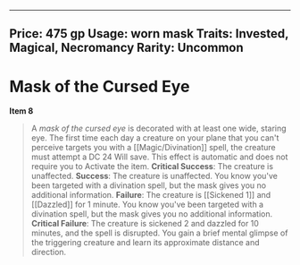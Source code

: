 
---
Price: 475 gp
Usage: worn mask
Traits: Invested, Magical, Necromancy
Rarity: Uncommon
---

# Mask of the Cursed Eye

**Item 8**

> A *mask of the cursed eye* is decorated with at least one wide, staring eye. The first time each day a creature on your plane that you can't perceive targets you with a [[Magic/Divination]] spell, the creature must attempt a DC 24 Will save. This effect is automatic and does not require you to Activate the item.
**Critical Success**: The creature is unaffected.
**Success**: The creature is unaffected. You know you've been targeted with a divination spell, but the mask gives you no additional information.
**Failure**: The creature is [[Sickened 1]] and [[Dazzled]] for 1 minute. You know you've been targeted with a divination spell, but the mask gives you no additional information.
**Critical Failure**: The creature is sickened 2 and dazzled for 10 minutes, and the spell is disrupted. You gain a brief mental glimpse of the triggering creature and learn its approximate distance and direction.
